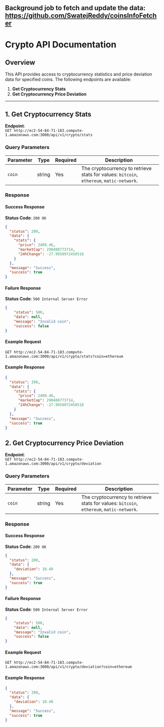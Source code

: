 ## Background job to fetch and update the data: https://github.com/SwatejReddy/coinsInfoFetcher

# Crypto API Documentation

## Overview
This API provides access to cryptocurrency statistics and price deviation data for specified coins. The following endpoints are available:

1. **Get Cryptocurrency Stats**
2. **Get Cryptocurrency Price Deviation**

---

## 1. Get Cryptocurrency Stats

**Endpoint**:  
`GET http://ec2-54-84-71-183.compute-1.amazonaws.com:3000/api/v1/crypto/stats`

### Query Parameters

| Parameter | Type   | Required | Description                        |
|-----------|--------|----------|------------------------------------|
| `coin`    | string | Yes      | The cryptocurrency to retrieve stats for values: `bitcoin`, `ethereum`, `matic-network`. |

### Response

#### Success Response

**Status Code**: `200 OK`

```json
{
  "status": 200,
  "data": {
    "stats": {
      "price": 2409.46,
      "marketCap": 290408773714,
      "24hChange": -27.9958972450518
    }
  },
  "message": "Success",
  "success": true
}
```

#### Failure Response

**Status Code**: `500 Internal Server Error`

```json
{
    "status": 500,
    "data": null,
    "message": "Invalid coin",
    "success": false
}
```
#### Example Request

`GET http://ec2-54-84-71-183.compute-1.amazonaws.com:3000/api/v1/crypto/stats?coin=ethereum`

#### Example Response

```json
{
  "status": 200,
  "data": {
    "stats": {
      "price": 2409.46,
      "marketCap": 290408773714,
      "24hChange": -27.9958972450518
    }
  },
  "message": "Success",
  "success": true
}
```


## 2. Get Cryptocurrency Price Deviation

**Endpoint**:  
`GET http://ec2-54-84-71-183.compute-1.amazonaws.com:3000/api/v1/crypto/deviation`

### Query Parameters

| Parameter | Type   | Required | Description                        |
|-----------|--------|----------|------------------------------------|
| `coin`    | string | Yes      | The cryptocurrency to retrieve stats for values: `bitcoin`, `ethereum`, `matic-network`. |

### Response

#### Success Response

**Status Code**: `200 OK`

```json
{
  "status": 200,
  "data": {
    "deviation": 10.48
  },
  "message": "Success",
  "success": true
}
```

#### Failure Response

**Status Code**: `500 Internal Server Error`

```json
{
    "status": 500,
    "data": null,
    "message": "Invalid coin",
    "success": false
}
```
#### Example Request

`GET http://ec2-54-84-71-183.compute-1.amazonaws.com:3000/api/v1/crypto/deviation?coin=ethereum`

#### Example Response

```json
{
  "status": 200,
  "data": {
    "deviation": 10.48
  },
  "message": "Success",
  "success": true
}
```
